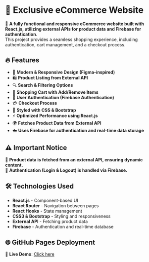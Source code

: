 

# 🛒 Exclusive eCommerce Website

🚀 **A fully functional and responsive eCommerce website built with React.js, utilizing external APIs for product data and Firebase for authentication.**  
This project provides a seamless shopping experience, including authentication, cart management, and a checkout process.  

## 🔥 Features
- 🏪 **Modern & Responsive Design (Figma-inspired)**
- 🛍️ **Product Listing from External API**
- 🔍 **Search & Filtering Options**
- 🛒 **Shopping Cart with Add/Remove Items**
- 🔑 **User Authentication (Firebase Authentication)**
- 💳 **Checkout Process**
- 🎨 **Styled with CSS & Bootstrap**
- ⚡ **Optimized Performance using React.js**
- 🌍 **Fetches Product Data from External API**
- ☁️ **Uses Firebase for authentication and real-time data storage**

## ⚠️ Important Notice
🔹 **Product data is fetched from an external API, ensuring dynamic content.**  
🔹 **Authentication (Login & Logout) is handled via Firebase.**  

## 🛠️ Technologies Used
- **React.js** - Component-based UI  
- **React Router** - Navigation between pages  
- **React Hooks** - State management  
- **CSS3 & Bootstrap** - Styling and responsiveness  
- **External API** - Fetching product data  
- **Firebase** - Authentication and real-time database  

## 🌐 GitHub Pages Deployment
🔗 **Live Demo**: [Click here](https://salmasnawi.github.io/eCommerce-Exclusive/)



